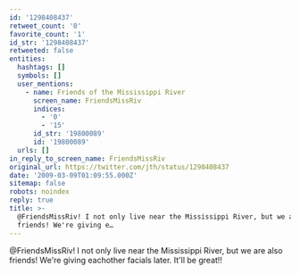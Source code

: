 ```yaml
---
id: '1298408437'
retweet_count: '0'
favorite_count: '1'
id_str: '1298408437'
retweeted: false
entities:
  hashtags: []
  symbols: []
  user_mentions:
    - name: Friends of the Mississippi River
      screen_name: FriendsMissRiv
      indices:
        - '0'
        - '15'
      id_str: '19800089'
      id: '19800089'
  urls: []
in_reply_to_screen_name: FriendsMissRiv
original_url: https://twitter.com/jth/status/1298408437
date: '2009-03-09T01:09:55.000Z'
sitemap: false
robots: noindex
reply: true
title: >-
  @FriendsMissRiv! I not only live near the Mississippi River, but we are also
  friends! We're giving e…
---
```


@FriendsMissRiv! I not only live near the Mississippi River, but we are also friends! We're giving eachother facials later. It'll be great!!
